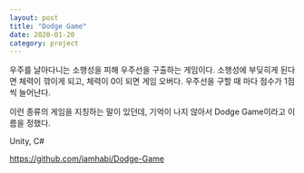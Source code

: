 ```yaml
---
layout: post
title: "Dodge Game"
date: 2020-01-20
category: project
---
```


우주를 날아다니는 소행성을 피해 우주선을 구출하는 게임이다. 소행성에 부딪히게 된다면 체력이 깎이게 되고, 체력이 0이 되면 게임 오버다. 우주선을 구할 때 마다 점수가 1점씩 늘어난다.

이런 종류의 게임을 지칭하는 말이 있던데, 기억이 나지 않아서 Dodge Game이라고 이름을 정했다.

Unity, C#

<https://github.com/iamhabi/Dodge-Game>